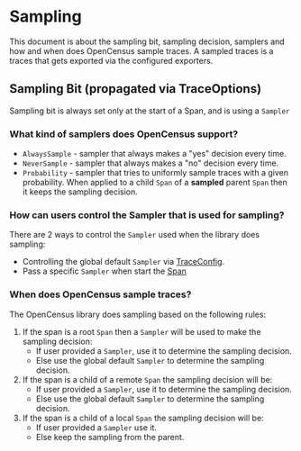# Sampling

This document is about the sampling bit, sampling decision, samplers and how and when does 
OpenCensus sample traces. A sampled traces is a traces that gets exported via the configured
exporters.

## Sampling Bit (propagated via TraceOptions)

Sampling bit is always set only at the start of a Span, and is using a `Sampler`

### What kind of samplers does OpenCensus support?
* `AlwaysSample` - sampler that always makes a "yes" decision every time.
* `NeverSample` - sampler that always makes a "no" decision every time.
* `Probability` - sampler that tries to uniformly sample traces with a given probability. When 
applied to a child `Span` of a **sampled** parent `Span` then it keeps the sampling decision.

### How can users control the Sampler that is used for sampling?
There are 2 ways to control the `Sampler` used when the library does sampling:
* Controlling the global default `Sampler` via [TraceConfig](https://github.com/census-instrumentation/opencensus-specs/blob/master/trace/TraceConfig.md).
* Pass a specific `Sampler` when start the [Span](https://github.com/census-instrumentation/opencensus-specs/blob/master/trace/Span.md)

### When does OpenCensus sample traces?
The OpenCensus library does sampling based on the following rules:
1. If the span is a root `Span` then a `Sampler` will be used to make the sampling decision:
   * If user provided a `Sampler`, use it to determine the sampling decision.
   * Else use the global default `Sampler` to determine the sampling decision.
2. If the span is a child of a remote `Span` the sampling decision will be:
   * If user provided a `Sampler`, use it to determine the sampling decision.
   * Else use the global default `Sampler` to determine the sampling decision.
2. If the span is a child of a local `Span` the sampling decision will be:
   * If user provided a `Sampler` use it.
   * Else keep the sampling from the parent.

